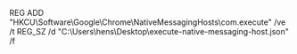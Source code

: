 

REG ADD "HKCU\Software\Google\Chrome\NativeMessagingHosts\com.execute" /ve /t REG_SZ /d "C:\Users\hens\Desktop\execute-native-messaging-host.json" /f